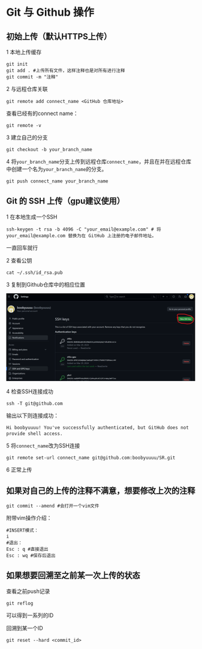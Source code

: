# Git 与 Github 操作

## 初始上传（默认HTTPS上传）

1 本地上传缓存
```
git init
git add . #上传所有文件，这样注释也是对所有进行注释
git commit -m "注释"
```

2 与远程仓库关联

```
git remote add connect_name <GitHub 仓库地址>

```

查看已经有的connect name：

```
git remote -v
```

3 建立自己的分支

```
git checkout -b your_branch_name
```
4 将`your_branch_name`分支上传到远程仓库`connect_name`，并且在并在远程仓库中创建一个名为`your_branch_name`的分支。

```
git push connect_name your_branch_name
```

## Git 的 SSH 上传（gpu建议使用）

1 在本地生成一个SSH

```
ssh-keygen -t rsa -b 4096 -C "your_email@example.com" # 将 your_email@example.com 替换为在 GitHub 上注册的电子邮件地址。
```

一直回车就行

2 查看公钥

```
cat ~/.ssh/id_rsa.pub
```

3 复制到Github仓库中的相应位置

![alt text](1.2.1.png)

4 检查SSH连接成功

```
ssh -T git@github.com
```

输出以下则连接成功：

```
Hi boobyuuuu! You've successfully authenticated, but GitHub does not provide shell access.
```
5 将`connect_name`改为SSH连接

```
git remote set-url connect_name git@github.com:boobyuuuu/SR.git
```

6 正常上传

## 如果对自己的上传的注释不满意，想要修改上次的注释
```
git commit --amend #会打开一个vim文件
```

附带vim操作介绍：

```
#INSERT模式：
i
#退出：
Esc : q #直接退出
Esc : wq #保存后退出
```

## 如果想要回溯至之前某一次上传的状态

查看之前push记录

```
git reflog
```

可以得到一系列的ID

回溯到某一个ID

```
git reset --hard <commit_id>
```
